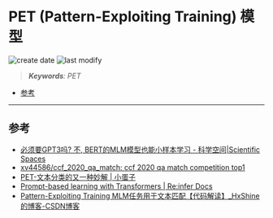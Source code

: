 PET (Pattern-Exploiting Training) 模型
===
<!--START_SECTION:badge-->

![create date](https://img.shields.io/static/v1?label=create%20date&message=2022-07-xx&label_color=gray&color=lightsteelblue&style=flat-square)
![last modify](https://img.shields.io/static/v1?label=last%20modify&message=2025-08-03%2022%3A42%3A16&label_color=gray&color=thistle&style=flat-square)

<!--END_SECTION:badge-->
<!--info
top: false
draft: true
hidden: true
tag: []
-->

> ***Keywords**: PET*

<!--START_SECTION:paper_title-->
<!--END_SECTION:paper_title-->

<!--START_SECTION:toc-->
- [参考](#参考)
<!--END_SECTION:toc-->

---


## 参考
- [必须要GPT3吗? 不, BERT的MLM模型也能小样本学习 - 科学空间|Scientific Spaces](https://kexue.fm/archives/7764)
- [xv44586/ccf_2020_qa_match: ccf 2020 qa match competition top1](https://github.com/xv44586/ccf_2020_qa_match)
- [PET-文本分类的又一种妙解 | 小蛋子](https://xv44586.github.io/2020/10/25/pet/)
- [Prompt-based learning with Transformers | Re:infer Docs](https://developers.reinfer.io/blog/2022/05/04/prompting)
- [Pattern-Exploiting Training MLM任务用于文本匹配【代码解读】_HxShine的博客-CSDN博客](https://blog.csdn.net/qq_16949707/article/details/115919488)